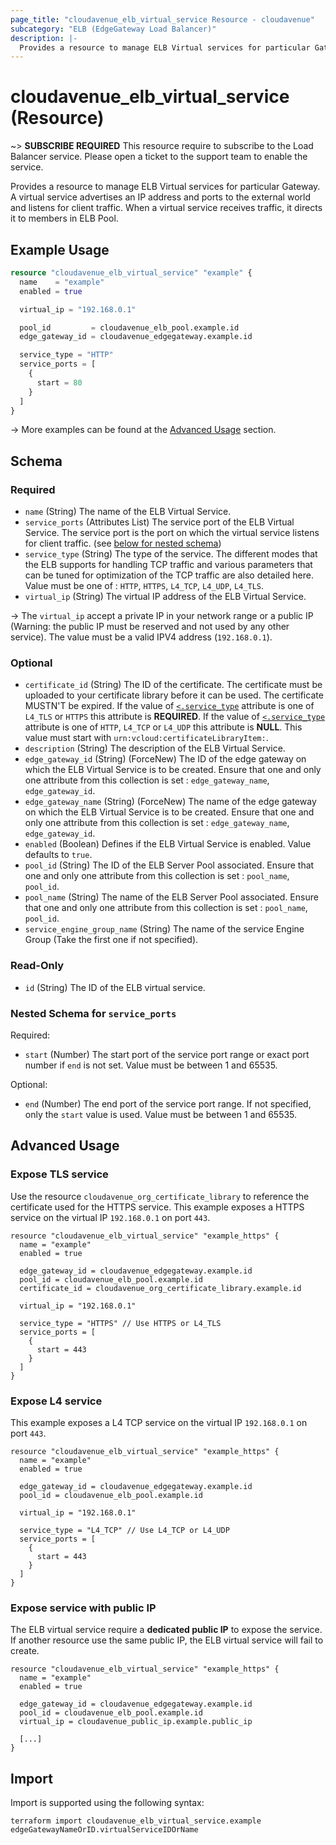 ```yaml
---
page_title: "cloudavenue_elb_virtual_service Resource - cloudavenue"
subcategory: "ELB (EdgeGateway Load Balancer)"
description: |-
  Provides a resource to manage ELB Virtual services for particular Gateway. A virtual service advertises an IP address and ports to the external world and listens for client traffic. When a virtual service receives traffic, it directs it to members in ELB Pool.
---
```


# cloudavenue_elb_virtual_service (Resource)

 ~> **SUBSCRIBE REQUIRED** This resource require to subscribe to the Load Balancer service. Please open a ticket to the support team to enable the service.

Provides a resource to manage ELB Virtual services for particular Gateway. A virtual service advertises an IP address and ports to the external world and listens for client traffic. When a virtual service receives traffic, it directs it to members in ELB Pool.

## Example Usage

```terraform
resource "cloudavenue_elb_virtual_service" "example" {
  name    = "example"
  enabled = true

  virtual_ip = "192.168.0.1"

  pool_id         = cloudavenue_elb_pool.example.id
  edge_gateway_id = cloudavenue_edgegateway.example.id

  service_type = "HTTP"
  service_ports = [
    {
      start = 80
    }
  ]
}
```
 -> More examples can be found at the [Advanced Usage](#advanced-usage) section.


<!-- schema generated by tfplugindocs -->
## Schema

### Required

- `name` (String) The name of the ELB Virtual Service.
- `service_ports` (Attributes List) The service port of the ELB Virtual Service. The service port is the port on which the virtual service listens for client traffic. (see [below for nested schema](#nestedatt--service_ports))
- `service_type` (String) The type of the service. The different modes that the ELB supports for handling TCP traffic and various parameters that can be tuned for optimization of the TCP traffic are also detailed here. Value must be one of : `HTTP`, `HTTPS`, `L4_TCP`, `L4_UDP`, `L4_TLS`.
- `virtual_ip` (String) The virtual IP address of the ELB Virtual Service. 

 -> The `virtual_ip` accept a private IP in your network range or a public IP (Warning: the public IP must be reserved and not used by any other service). The value must be a valid IPV4 address (`192.168.0.1`).

### Optional

- `certificate_id` (String) The ID of the certificate. The certificate must be uploaded to your certificate library before it can be used. The certificate MUSTN'T be expired. If the value of [`<.service_type`](#<.service_type) attribute is one of `L4_TLS` or `HTTPS` this attribute is **REQUIRED**. If the value of [`<.service_type`](#<.service_type) attribute is one of `HTTP`, `L4_TCP` or `L4_UDP` this attribute is **NULL**. This value must start with `urn:vcloud:certificateLibraryItem:`.
- `description` (String) The description of the ELB Virtual Service.
- `edge_gateway_id` (String) (ForceNew) The ID of the edge gateway on which the ELB Virtual Service is to be created. Ensure that one and only one attribute from this collection is set : `edge_gateway_name`, `edge_gateway_id`.
- `edge_gateway_name` (String) (ForceNew) The name of the edge gateway on which the ELB Virtual Service is to be created. Ensure that one and only one attribute from this collection is set : `edge_gateway_name`, `edge_gateway_id`.
- `enabled` (Boolean) Defines if the ELB Virtual Service is enabled. Value defaults to `true`.
- `pool_id` (String) The ID of the ELB Server Pool associated. Ensure that one and only one attribute from this collection is set : `pool_name`, `pool_id`.
- `pool_name` (String) The name of the ELB Server Pool associated. Ensure that one and only one attribute from this collection is set : `pool_name`, `pool_id`.
- `service_engine_group_name` (String) The name of the service Engine Group (Take the first one if not specified).

### Read-Only

- `id` (String) The ID of the ELB virtual service.

<a id="nestedatt--service_ports"></a>
### Nested Schema for `service_ports`

Required:

- `start` (Number) The start port of the service port range or exact port number if `end` is not set. Value must be between 1 and 65535.

Optional:

- `end` (Number) The end port of the service port range. If not specified, only the `start` value is used. Value must be between 1 and 65535.

## Advanced Usage

### Expose TLS service

Use the resource `cloudavenue_org_certificate_library` to reference the certificate used for the HTTPS service.
This example exposes a HTTPS service on the virtual IP `192.168.0.1` on port `443`.

```hcl
resource "cloudavenue_elb_virtual_service" "example_https" {
  name = "example"
  enabled = true
  
  edge_gateway_id = cloudavenue_edgegateway.example.id
  pool_id = cloudavenue_elb_pool.example.id
  certificate_id = cloudavenue_org_certificate_library.example.id

  virtual_ip = "192.168.0.1"

  service_type = "HTTPS" // Use HTTPS or L4_TLS
  service_ports = [
    {
      start = 443
    }
  ]
}
```

### Expose L4 service

This example exposes a L4 TCP service on the virtual IP `192.168.0.1` on port `443`.

```hcl
resource "cloudavenue_elb_virtual_service" "example_https" {
  name = "example"
  enabled = true

  edge_gateway_id = cloudavenue_edgegateway.example.id
  pool_id = cloudavenue_elb_pool.example.id

  virtual_ip = "192.168.0.1"

  service_type = "L4_TCP" // Use L4_TCP or L4_UDP
  service_ports = [
    {
      start = 443
    }
  ]
}
```

### Expose service with public IP

The ELB virtual service require a **dedicated public IP** to expose the service.
If another resource use the same public IP, the ELB virtual service will fail to create.

```hcl
resource "cloudavenue_elb_virtual_service" "example_https" {
  name = "example"
  enabled = true

  edge_gateway_id = cloudavenue_edgegateway.example.id
  pool_id = cloudavenue_elb_pool.example.id
  virtual_ip = cloudavenue_public_ip.example.public_ip

  [...]
}
```

## Import

Import is supported using the following syntax:
```shell
terraform import cloudavenue_elb_virtual_service.example edgeGatewayNameOrID.virtualServiceIDOrName
```